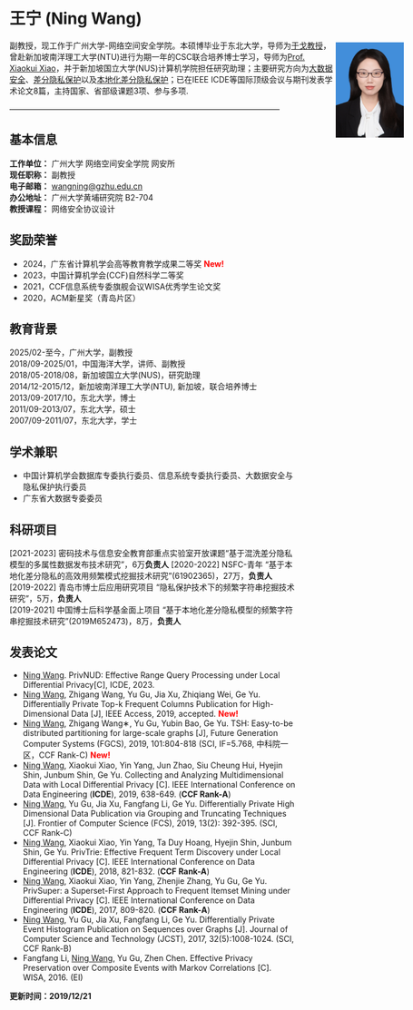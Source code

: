 # 王宁 (Ning Wang)  

<p style="width:700px;">
    <img src="/figure.jpg" align="right" width="120" hspace="5" vspace="5">
    副教授，现工作于广州大学-网络空间安全学院。本硕博毕业于东北大学，导师为<a href="http://faculty.neu.edu.cn/yuge/">于戈教授</a>，曾赴新加坡南洋理工大学(NTU)进行为期一年的CSC联合培养博士学习，导师为<a href="https://www.comp.nus.edu.sg/~xiaoxk/index.html">Prof. Xiaokui Xiao</a>，并于新加坡国立大学(NUS)计算机学院担任研究助理；主要研究方向为<u>大数据安全</u>、<u>差分隐私保护</u>以及<u>本地化差分隐私保护</u>；已在IEEE ICDE等国际顶级会议与期刊发表学术论文8篇，主持国家、省部级课题3项、参与多项.
</p>

——————————————————————————————————

## 基本信息
**工作单位：** 广州大学 网络空间安全学院 网安所  
**现任职称：** 副教授   
**电子邮箱：** wangning@gzhu.edu.cn   
**办公地址：** 广州大学黄埔研究院 B2-704   
**教授课程：** 网络安全协议设计  

## 奖励荣誉
* 2024，广东省计算机学会高等教育教学成果二等奖 <span style="color:red;">**New!**</span>    
* 2023，中国计算机学会(CCF)自然科学二等奖 
* 2021，CCF信息系统专委旗舰会议WISA优秀学生论文奖       
* 2020，ACM新星奖（青岛片区）   

## 教育背景
2025/02-至今，广州大学，副教授   
2018/09-2025/01，中国海洋大学，讲师、副教授   
2018/05-2018/08，新加坡国立大学(NUS)，研究助理   
2014/12-2015/12，新加坡南洋理工大学(NTU), 新加坡，联合培养博士   
2013/09-2017/10，东北大学，博士   
2011/09-2013/07，东北大学，硕士   
2007/09-2011/07，东北大学，学士   

## 学术兼职
* 中国计算机学会数据库专委执行委员、信息系统专委执行委员、大数据安全与隐私保护执行委员
* 广东省大数据专委委员     

## 科研项目
[2021-2023] 密码技术与信息安全教育部重点实验室开放课题“基于混洗差分隐私模型的多属性数据发布技术研究”，6万**负责人**
[2020-2022] NSFC-青年 “基于本地化差分隐私的高效用频繁模式挖掘技术研究”(61902365)，27万，**负责人**  
[2019-2022] 青岛市博士后应用研究项目 “隐私保护技术下的频繁字符串挖掘技术研究”，5万，**负责人**  
[2019-2021]	中国博士后科学基金面上项目 “基于本地化差分隐私模型的频繁字符串挖掘技术研究”(2019M652473)，8万，**负责人**  

## 发表论文   
* <u>Ning Wang</u>. PrivNUD: Effective Range Query Processing under Local Differential Privacy[C], ICDE, 2023.
* <u>Ning Wang</u>, Zhigang Wang, Yu Gu, Jia Xu, Zhiqiang Wei, Ge Yu. Differentially Private Top-k Frequent Columns Publication for High-Dimensional Data [J], IEEE Access, 2019, accepted. <span style="color:red;">**New!**</span>  
* <u>Ning Wang</u>, Zhigang Wang∗, Yu Gu, Yubin Bao, Ge Yu. TSH: Easy-to-be distributed partitioning for large-scale graphs [J], Future Generation Computer Systems (FGCS), 2019, 101:804-818 (SCI, IF=5.768, 中科院一区，CCF Rank-C) <span style="color:red;">**New!**</span>   
* <u>Ning Wang</u>, Xiaokui Xiao, Yin Yang, Jun Zhao, Siu Cheung Hui, Hyejin Shin, Junbum Shin, Ge Yu. Collecting and Analyzing Multidimensional Data with Local Differential Privacy [C]. IEEE International Conference on Data Engineering (**ICDE**), 2019, 638-649. (**CCF Rank-A**)   
* <u>Ning Wang</u>, Yu Gu, Jia Xu, Fangfang Li, Ge Yu. Differentially Private High Dimensional Data Publication via Grouping and Truncating Techniques [J]. Frontier of Computer Science (FCS), 2019, 13(2): 392-395. (SCI, CCF Rank-C)   
* <u>Ning Wang</u>, Xiaokui Xiao, Yin Yang, Ta Duy Hoang, Hyejin Shin, Junbum Shin, Ge Yu. PrivTrie: Effective Frequent Term Discovery under Local Differential Privacy [C]. IEEE International Conference on Data Engineering (**ICDE**), 2018, 821-832. (**CCF Rank-A**)   
* <u>Ning Wang</u>, Xiaokui Xiao, Yin Yang, Zhenjie Zhang, Yu Gu, Ge Yu. PrivSuper: a Superset-First Approach to Frequent Itemset Mining under Differential Privacy [C]. IEEE International Conference on Data Engineering (**ICDE**), 2017, 809-820. (**CCF Rank-A**)   
* <u>Ning Wang</u>, Yu Gu, Jia Xu, Fangfang Li, Ge Yu. Differentially Private Event Histogram Publication on Sequences over Graphs [J]. Journal of Computer Science and Technology (JCST), 2017, 32(5):1008-1024. (SCI, CCF Rank-B)   
* Fangfang Li, <u>Ning Wang</u>, Yu Gu, Zhen Chen. Effective Privacy Preservation over Composite Events with Markov Correlations [C]. WISA, 2016. (EI)     


**更新时间：2019/12/21**   
